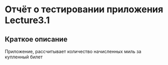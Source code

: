 # Отчёт о тестировании приложения Lecture3.1

## Краткое описание

Приложение, рассчитывает количество начисленных миль за купленный билет

